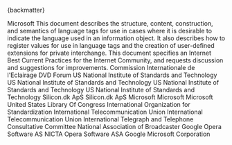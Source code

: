 
{backmatter}

<reference anchor="AVIFormat" target="https://docs.microsoft.com/en-us/windows/win32/directshow/avi-riff-file-reference">
  <front>
    <title>AVI RIFF File Reference</title>
    <author><organization>Microsoft</organization></author>
    <date day="31" month="May" year="2018" />
  </front>
</reference>

<reference anchor='BCP47' target='https://www.rfc-editor.org/info/rfc5646'>
  <front>
    <title>Tags for Identifying Languages</title>
    <author initials='A.' surname='Phillips' fullname='A. Phillips' role='editor'><organization /></author>
    <author initials='M.' surname='Davis' fullname='M. Davis' role='editor'><organization /></author>
    <date year='2009' month='September' />
    <abstract><t>This document describes the structure, content, construction, and semantics of language tags for use in cases where it is desirable to indicate the language used in an information object.  It also describes how to register values for use in language tags and the creation of user-defined extensions for private interchange.  This document  specifies an Internet Best Current Practices for the Internet Community, and requests discussion and suggestions for improvements.</t></abstract>
  </front>
  <seriesInfo name='BCP' value='47'/>
  <seriesInfo name='RFC' value='5646'/>
  <seriesInfo name='DOI' value='10.17487/RFC5646'/>
</reference>

<reference anchor="Blowfish" target="https://www.schneier.com/academic/blowfish/">
  <front>
    <title>The Blowfish Encryption Algorithm</title>
    <author initials='B.' surname='Schneier' fullname='Bruce Schneier'><organization /></author>
    <date year="1993"/>
  </front>
</reference>

<reference anchor="BZIP2" target="https://sourceware.org/bzip2/">
  <front>
    <title>bzip2</title>
    <author initials='J.' surname='Seward' fullname='Julian Seward'><organization /></author>
    <date day="18" month="July" year="1996" />
  </front>
</reference>

<reference anchor="CIE-1931" target="https://en.wikipedia.org/wiki/CIE_1931_color_space">
  <front>
    <title>CIE 1931 Standard Colorimetric System</title>
    <author>
      <organization>Commission Internationale de l'Eclairage</organization>
    </author>
    <date year="1931" />
  </front>
</reference>

<reference anchor="DVD-Video" target="http://www.dvdforum.org/">
  <front>
    <title>DVD-Books: Part 3 DVD-Video Book</title>
    <author>
      <organization>DVD Forum</organization>
    </author>
    <date day="1" month="November" year="1995" />
  </front>
</reference>

<reference anchor="FIPS.46-3" target="https://csrc.nist.gov/publications/detail/fips/46/3/archive/1999-10-25">
  <front>
    <title>Data Encryption Standard (DES)</title>
    <author>
      <organization>US National Institute of Standards and Technology</organization>
    </author>
    <date day="25" month="October" year="1999" />
  </front>
  <seriesInfo name="FIPS" value="PUB 46"/>
</reference>

<reference anchor="FIPS.197" target="https://csrc.nist.gov/publications/detail/fips/197/final">
  <front>
    <title>Advanced Encryption Standard (AES)</title>
    <author>
      <organization>US National Institute of Standards and Technology</organization>
    </author>
    <date day="26" month="November" year="2001" />
  </front>
  <seriesInfo name="FIPS" value="PUB 197"/>
  <seriesInfo name='DOI' value='10.6028/NIST.FIPS.197'/>
</reference>

<reference anchor="SP.800-38A" target="https://csrc.nist.gov/publications/detail/fips/197/final">
  <front>
    <title>Recommendation for Block Cipher Modes of Operation: Methods and Techniques</title>
    <author>
      <organization>US National Institute of Standards and Technology</organization>
    </author>
    <date day="01" month="December" year="2001" />
  </front>
  <seriesInfo name='DOI' value='10.6028/NIST.SP.800-38A'/>
</reference>

<reference anchor="SP.800-67" target="https://csrc.nist.gov/publications/detail/fips/197/final">
  <front>
    <title>Recommendation for the Triple Data Encryption Algorithm (TDEA) Block Cipher</title>
    <author>
      <organization>US National Institute of Standards and Technology</organization>
    </author>
    <date day="01" month="November" year="2017" />
  </front>
  <seriesInfo name='DOI' value='10.6028/10.6028/NIST.SP.800-67r2'/>
</reference>

<reference anchor="FourCC-RGB" target="http://web.archive.org/web/20160609214806/https://www.fourcc.org/rgb.php">
  <front>
    <title>RGB Pixel Format FourCCs</title>
    <author><organization>Silicon.dk ApS</organization></author>
  </front>
</reference>

<reference anchor="FourCC-YUV" target="http://web.archive.org/web/20160609214806/https://www.fourcc.org/yuv.php">
  <front>
    <title>YUV Pixel Format FourCCs</title>
    <author><organization>Silicon.dk ApS</organization></author>
  </front>
</reference>

<reference anchor="MSRGB" target="https://learn.microsoft.com/en-us/openspecs/windows_protocols/ms-wmf/4e588f70-bd92-4a6f-b77f-35d0feaf7a57">
  <front>
    <title>WMF Compression Enumeration</title>
    <author><organization>Microsoft</organization></author>
  </front>
</reference>

<reference anchor="MSYUV8" target="https://learn.microsoft.com/en-us/windows/win32/medfound/recommended-8-bit-yuv-formats-for-video-rendering">
  <front>
    <title>Recommended 8-Bit YUV Formats for Video Rendering</title>
    <author><organization>Microsoft</organization></author>
  </front>
</reference>

<reference anchor="MSYUV16" target="https://learn.microsoft.com/en-us/windows/win32/medfound/10-bit-and-16-bit-yuv-video-formats">
  <front>
    <title>10-bit and 16-bit YUV Video Formats</title>
    <author><organization>Microsoft</organization></author>
  </front>
</reference>

<reference anchor="ISO639-2" target="https://www.loc.gov/standards/iso639-2/php/code_list.php">
  <front>
    <title>Codes for the Representation of Names of Languages</title>
    <author>
      <organization>United States Library Of Congress</organization>
    </author>
    <date day="21" month="December" year="2017"/>
  </front>
  <seriesInfo name="ISO" value="639-2:1998" />
</reference>

<reference anchor="ISO9899" target="https://www.iso.org/standard/57853.html">
  <front>
    <title>Information technology -- Programming languages -- C</title>
    <author>
      <organization>International Organization for Standardization</organization>
    </author>
    <date year="2011" />
  </front>
  <seriesInfo name="ISO/IEC" value="9899:2011" />
</reference>

<reference anchor="ITU-H.273" target="https://www.itu.int/rec/T-REC-H.273/en">
  <front>
    <title>Coding-independent code points for video signal type identification</title>
    <author>
      <organization>International Telecommunication Union</organization>
    </author>
    <date day="24" month="September" year="2021"/>
  </front>
  <seriesInfo name="ITU" value="H.273" />
</reference>

<reference anchor="ITU-J.17" target="https://www.itu.int/rec/T-REC-J.17/en">
  <front>
    <title>Pre-emphasis used on sound-programme circuits</title>
    <author>
      <organization>International Telecommunication Union</organization>
    </author>
    <date day="25" month="November" year="1988"/>
  </front>
  <seriesInfo name="ITU" value="J.17" />
</reference>

<reference anchor="JPEG" target="https://www.w3.org/Graphics/JPEG/itu-t81.pdf">
  <front>
    <title>Digital Compression and Coding of Continuous-Tone Still Images</title>
    <author>
      <organization>International Telegraph and Telephone Consultative Committee</organization>
    </author>
    <date month="September" year="1992"/>
  </front>
  <seriesInfo name="ITU" value="T.81" />
</reference>

<reference anchor="MatroskaCodec">
  <front>
    <title>Media Container Codec Specifications</title>
    <author initials="S." surname="Lhomme" fullname="Steve Lhomme"> </author>
    <author initials="M." surname="Bunkus" fullname="Moritz Bunkus"> </author>
    <author initials="D." surname="Rice" fullname="Dave Rice"> </author>
    <date month="April" day="12" year="2021"/>
  </front>
  <seriesInfo name="Internet-Draft" value="draft-ietf-cellar-codec-09"/>
</reference>

<reference anchor="MatroskaTags">
  <front>
    <title>Matroska Media Container Tag Specifications</title>
    <author initials="S." surname="Lhomme" fullname="Steve Lhomme"> </author>
    <author initials="M." surname="Bunkus" fullname="Moritz Bunkus"> </author>
    <author initials="D." surname="Rice" fullname="Dave Rice"> </author>
    <date month="April" day="12" year="2021"/>
  </front>
  <seriesInfo name="Internet-Draft" value="draft-ietf-cellar-tags-09"/>
</reference>

<reference anchor="NAB1964" target="https://www.richardhess.com/tape/history/NAB/NAB_Disc_Standard_1964_searchable.pdf">
  <front>
    <title>NAB Audio Recording And Reproducing Standards For Disc Recording And Reproducing</title>
    <author>
      <organization>National Association of Broadcaster</organization>
    </author>
    <date day="1" month="February" year="1964"/>
  </front>
</reference>



<reference anchor="LZO" target="https://www.kernel.org/doc/Documentation/lzo.txt">
  <front>
    <title>Lempel-Ziv-Oberhumer compression</title>
    <author initials='W.' surname='Tarreau' fullname='Willy Tarreau'><organization /></author>
    <author initials='R.' surname='Rodgman' fullname='Dave Rodgman'><organization /></author>
    <author initials='M.' surname='Oberhumer' fullname='Markus Oberhumer'><organization /></author>
    <date day="30" month="October" year="2018"/>
  </front>
</reference>

<reference anchor="Twofish" target="https://www.schneier.com/academic/twofish/">
  <front>
    <title>Twofish: A 128-Bit Block Cipher</title>
    <author initials='B.' surname='Schneier' fullname='Bruce Schneier'><organization /></author>
    <author initials='J.' surname='Kelsey' fullname='John Kelsey'><organization /></author>
    <author initials='D.' surname='Whiting' fullname='Doug Whiting'><organization /></author>
    <author initials='D.' surname='Wagner' fullname='David Wagner'><organization /></author>
    <author initials='C.' surname='Hall' fullname='Chris Hall'><organization /></author>
    <author initials='N.' surname='Ferguson' fullname='Niels Ferguson'><organization /></author>
    <date day="15" month="June" year="1998"/>
  </front>
</reference>

<reference anchor="WebM-Enc" target="https://www.webmproject.org/docs/webm-encryption/">
  <front>
    <title>WebM Encryption</title>
    <author fullname='Frank Galligan'><organization>Google</organization></author>
    <date day="19" month="September" year="2016" />
  </front>
</reference>

<reference anchor="WebVTT" target="https://www.w3.org/TR/webvtt1/#webvtt-cue-identifier">
  <front>
    <title>WebVTT Cue Identifier</title>
    <author fullname='Simon Pieters'><organization>Opera Software AS</organization></author>
    <author fullname='Silvia Pfeiffer' role='editor'><organization>NICTA</organization></author>
    <author fullname='Philip Jaegenstedt'><organization>Opera Software ASA</organization></author>
    <author fullname='Ian Hickson'><organization>Google</organization></author>
    <date day="4" month="April" year="2019" />
  </front>
</reference>

<reference anchor="MCF" target="http://mukoli.free.fr/mcf/">
  <front>
    <title>Media Container Format</title>
    <author/>
    <date day="17" month="July" year="2002" />
  </front>
</reference>

<reference anchor="SMB-CIFS" target="https://winprotocoldoc.blob.core.windows.net/productionwindowsarchives/MS-CIFS/%5bMS-CIFS%5d.pdf">
  <front>
    <title>Common Internet File System (CIFS) Protocol</title>
    <author>
      <organization>Microsoft Corporation</organization>
    </author>
    <date day="1" month="October" year="2020" />
  </front>
</reference>

<reference anchor="DivXTrickTrack" target="http://web.archive.org/web/20101222001148/http://labs.divx.com/node/16601">
  <front>
    <title>DivX Trick Track Extensions</title>
    <author/>
    <date day="14" month="December" year="2010" />
  </front>
</reference>

<reference anchor="DivXWorldFonts" target="http://web.archive.org/web/20110214132246/http://labs.divx.com/node/16602">
  <front>
    <title>DivX World Fonts Extensions</title>
    <author/>
    <date day="14" month="December" year="2010" />
  </front>
</reference>

